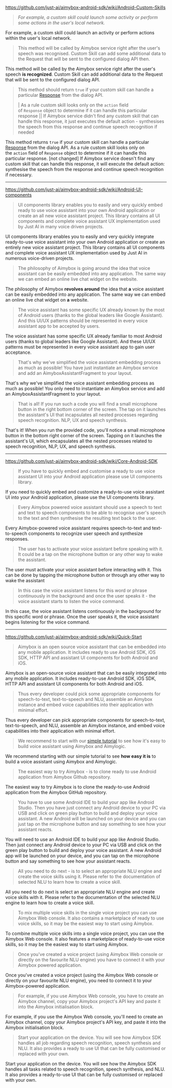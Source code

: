 https://github.com/just-ai/aimybox-android-sdk/wiki/Android-Custom-Skills

> _For example, a custom skill could launch some activity or perform some actions in the user's local network._

For example, a custom skill could launch an activity or perform actions within the user's local network.


> This method will be called by Aimybox service right after the user's speech was recognised. Custom Skill can add some additional data to the Request that will be sent to the configured dialog API then.

This method will be called by the Aimybox service right after the user's speech **is recognized**. Custom Skill can add additional data to the Request that will be sent to the configured dialog API.


> This method should return `true` if your custom skill can handle a particular [Response](https://github.com/just-ai/aimybox-android-sdk/blob/master/core/src/main/java/com/justai/aimybox/model/Response.kt) from the dialog API.
> 
> | As a rule custom skill looks only on the `action` field of `Response` object to determine if it can handle this particular response || If Aimybox service didn't find any custom skill that can handle this response, it just executes the default action - synthesises the speech from this response and continue speech recognition if needed


This method returns `true` if your custom skill can handle a particular [Response](https://github.com/just-ai/aimybox-android-sdk/blob/master/core/src/main/java/com/justai/aimybox/model/Response.kt) from the dialog API. 
As a rule custom skill looks only on the `action` field of `Response` object to determine if it can handle this particular response. [not changed]
If Aimybox service doesn't find any custom skill that can handle this response, it will execute the default action: synthesise the speech from the response and continue speech recognition if necessary.

_________

https://github.com/just-ai/aimybox-android-sdk/wiki/Android-UI-components

> UI components library enables you to easily and very quickly embed ready to use voice assistant into your own Android application or create an all new voice assistant project. 
> This library contains all UI components and complete voice assistant UX implementation used by Just AI in many voice driven projects.


UI components library enables you to easily and very quickly integrate ready-to-use voice assistant into your own Android application or create an entirely new voice assistant project.
This library contains all UI components and complete voice assistant UX implementation used by Just AI in numerous voice-driven projects.


> The philosophy of Aimybox is going around the idea that voice assistant can be easily embedded into any application. The same way we can embed an online live chat widget on the website.

The philosophy of Aimybox **revolves around** the idea that **a** voice assistant can be easily embedded into any application. The same way we can embed an online live chat widget on **a** website.


> The voice assistant has some specific UX already known by the most of Android users (thanks to the global leaders like Google Assistant). And this UI/UX patterns should be represented in every voice assistant app to be accepted by users.

The voice assistant has some specific UX already familiar to most Android users (thanks to global leaders like Google Assistant). And these UI/UX patterns must be represented in every voice assistant app to gain user acceptance.


> That's why we've simplified the voice assistant embedding process as much as possible! You have just instantiate an Aimybox service and add an AimyboxAssistantFragment to your layout.


That's why we've simplified the voice assistant embedding process as much as possible! You only need to instantiate an Aimybox service and add an AimyboxAssistantFragment to your layout.


> That is all! If you run such a code you will find a small microphone button in the right bottom corner of the screen. The tap on it launches the assistant's UI that incapsulates all nested processes regarding speech recognition. NLP, UX and speech synthesis.

That's it! When you run the provided code, you'll notice a small microphone button in the bottom right corner of the screen. Tapping on it launches the assistant's UI, which encapsulates all the nested processes related to speech recognition, NLP, UX, and speech synthesis.

______

https://github.com/just-ai/aimybox-android-sdk/wiki/Core-Android-SDK

> If you have to quickly embed and customise a ready to use voice assistant UI into your Android application please use UI components library.

If you need to quickly embed and customize a ready-to-use voice assistant UI into your Android application, please use the UI components library.


> Every Aimybox powered voice assistant should use a speech to text and text to speech components to be able to recognise user's speech to the text and then synthesise the resulting text back to the user.

Every Aimybox-powered voice assistant requires speech-to-text and text-to-speech components to recognize user speech and synthesize responses.


> The user has to activate your voice assistant before speaking with it. It could be a tap on the microphone button or any other way to wake the assistant.

The user must activate your voice assistant before interacting with it. This can be done by tapping the microphone button or through any other way to wake the assistant


> In this case the voice assistant listens for this word or phrase continuously in the background and once the user speaks it - the voice assistant starts to listen the voice command.

In this case, the voice assistant listens continuously in the background for this specific word or phrase. Once the user speaks it, the voice assistant begins listening for the voice command.
_____

https://github.com/just-ai/aimybox-android-sdk/wiki/Quick-Start

> Aimybox is an open source voice assistant that can be embedded into any mobile application. It includes ready to use Android SDK, iOS SDK, HTTP API and assistant UI components for both Android and iOS.

Aimybox is an open-source voice assistant that can be easily integrated into any mobile application. It includes ready-to-use Android SDK, iOS SDK, HTTP API and assistant UI components for both Android and iOS.


>Thus every developer could pick some appropriate components for speech-to-text, text-to-speech and NLU, assemble an Aimybox instance and embed voice capabilities into their application with minimal effort.

Thus every developer can pick appropriate components for speech-to-text, text-to-speech, and NLU, assemble an Aimybox instance, and embed voice capabilities into their application with minimal effort.


> We recommend to start with our [simple tutorial](https://github.com/just-ai/aimybox-android-sdk/wiki/Aimybox-Tutorial) to see how it's easy to build voice assistant using Aimybox and Aimylogic.

We recommend starting with our simple tutorial to see **how easy it is** to build a voice assistant using Aimybox and Aimylogic.


> The easiest way to try Aimybox - is to clone ready to use Android application from Aimybox Github repository.

The easiest way to try Aimybox is to clone the ready-to-use Android application from the Aimybox GitHub repository.


> You have to use some Android IDE to build your app like Android Studio. Then you have just connect any Android device to your PC via USB and click on green play button to build and deploy your voice assistant. A new Android will be launched on your device and you can just tap on the microphone button and say something to see how your assistant reacts.

You will need to use an Android IDE to build your app like Android Studio. Then just connect any Android device to your PC via USB and click on the green play button to build and deploy your voice assistant. A new Android app will be launched on your device, and you can tap on the microphone button and say something to see how your assistant reacts.


> All you need to do next - is to select an appropriate NLU engine and create the voice skills using it. Please refer to the documentation of selected NLU to learn how to create a voice skill.

All you need to do next is select an appropriate NLU engine and create voice skills with it. Please refer to the documentation of the selected NLU engine to learn how to create a voice skill.


> To mix multiple voice skills in the single voice project you can use Aimybox Web console. It also contains a marketplace of ready to use voice skills, so it may be the easiest way to start using Aimybox.

To combine multiple voice skills into a single voice project, you can use the Aimybox Web console. It also features a marketplace of ready-to-use voice skills, so it may be the easiest way to start using Aimybox.


> Once you've created a voice project (using Aimybox Web console or directly on the favourite NLU engine) you have to connect it with your Aimybox powered application.

Once you've created a voice project (using the Aimybox Web console or directly on your favourite NLU engine), you need to connect it to your Aimybox-powered application.


> For example, if you use Aimybox Web console, you have to create an Aimybox channel, copy your Aimybox project's API key and paste it into the Aimybox initialisation block.

For example, if you use the Aimybox Web console, you'll need to create an Aimybox channel, copy your Aimybox project's API key, and paste it into the Aimybox initialisation block.


> Start your application on the device. You will see how Aimybox SDK handles all job regarding speech recognition, speech synthesis and NLU. It also provides a ready to use UI that can be fully customised or replaced with your own.

Start your application on the device. You will see how the Aimybox SDK handles all tasks related to speech recognition, speech synthesis, and NLU. It also provides a ready-to-use UI that can be fully customised or replaced with your own.

